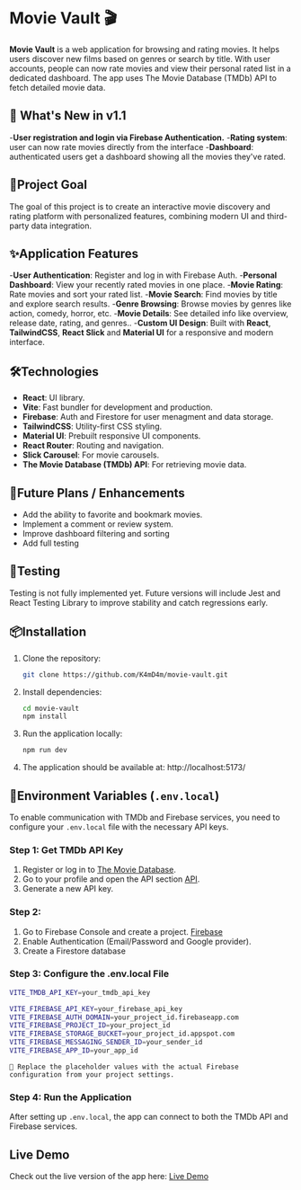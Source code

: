 # Movie Vault 🎬

**Movie Vault** is a web application for browsing and rating movies. It helps users discover new films based on genres or search by title. With user accounts, people can now rate movies and view their personal rated list in a dedicated dashboard. The app uses The Movie Database (TMDb) API to fetch detailed movie data.

## 🚀 What's New in v1.1

-**User registration and login via Firebase Authentication.**
-**Rating system**: user can now rate movies directly from the interface
-**Dashboard**: authenticated users get a dashboard showing all the movies they've rated.

## 🎯Project Goal

The goal of this project is to create an interactive movie discovery and rating platform with personalized features, combining modern UI and third-party data integration.

## ✨Application Features

-**User Authentication**: Register and log in with Firebase Auth.
-**Personal Dashboard**: View your recently rated movies in one place.
-**Movie Rating**: Rate movies and sort your rated list.
-**Movie Search**: Find movies by title and explore search results.
-**Genre Browsing**: Browse movies by genres like action, comedy, horror, etc.
-**Movie Details**: See detailed info like overview, release date, rating, and genres..
-**Custom UI Design**: Built with **React**, **TailwindCSS**, **React Slick** and **Material UI** for a responsive and modern interface.

## 🛠️Technologies

- **React**: UI library.
- **Vite**: Fast bundler for development and production.
- **Firebase**: Auth and Firestore for user menagment and data storage.
- **TailwindCSS**: Utility-first CSS styling.
- **Material UI**: Prebuilt responsive UI components.
- **React Router**: Routing and navigation.
- **Slick Carousel**: For movie carousels.
- **The Movie Database (TMDb) API**: For retrieving movie data.

## 🔭Future Plans / Enhancements

- Add the ability to favorite and bookmark movies.
- Implement a comment or review system.
- Improve dashboard filtering and sorting
- Add full testing

## 🧪Testing

Testing is not fully implemented yet. Future versions will include Jest and React Testing Library to improve stability and catch regressions early.

## 📦Installation

1. Clone the repository:

   ```bash
   git clone https://github.com/K4mD4m/movie-vault.git
   ```

2. Install dependencies:

   ```bash
   cd movie-vault
   npm install
   ```

3. Run the application locally:

   ```bash
   npm run dev
   ```

4. The application should be available at: http://localhost:5173/

## 🔐Environment Variables (`.env.local`)

To enable communication with TMDb and Firebase services, you need to configure your `.env.local` file with the necessary API keys.

### Step 1: Get TMDb API Key

1. Register or log in to [The Movie Database](https://www.themoviedb.org/).
2. Go to your profile and open the API section [API](https://www.themoviedb.org/settings/api).
3. Generate a new API key.

### Step 2: 

1. Go to Firebase Console and create a project. [Firebase](https://firebase.google.com/)
2. Enable Authentication (Email/Password and Google provider).
3. Create a Firestore database

### Step 3: Configure the .env.local File

   ```bash
VITE_TMDB_API_KEY=your_tmdb_api_key

VITE_FIREBASE_API_KEY=your_firebase_api_key
VITE_FIREBASE_AUTH_DOMAIN=your_project_id.firebaseapp.com
VITE_FIREBASE_PROJECT_ID=your_project_id
VITE_FIREBASE_STORAGE_BUCKET=your_project_id.appspot.com
VITE_FIREBASE_MESSAGING_SENDER_ID=your_sender_id
VITE_FIREBASE_APP_ID=your_app_id
   ```
`🔁 Replace the placeholder values with the actual Firebase configuration from your project settings.`



### Step 4: Run the Application

After setting up `.env.local`, the app can connect to both the TMDb API and Firebase services.

## Live Demo

Check out the live version of the app here: [Live Demo](https://movie-vault-gilt.vercel.app/)
